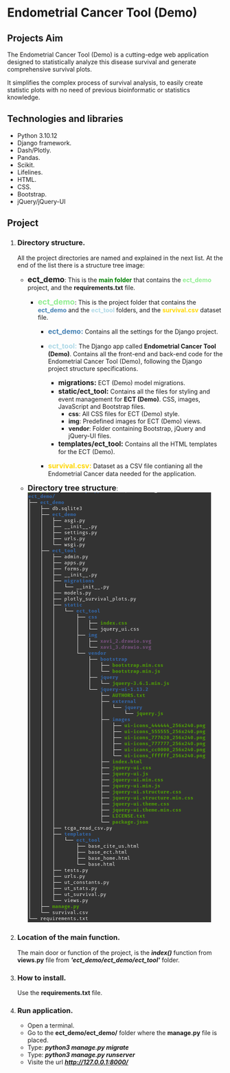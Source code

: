 # Endometrial Cancer Tool (Demo)
## Projects Aim

The Endometrial Cancer Tool (Demo) is a cutting-edge web application designed to statistically analyze this disease survival and generate comprehensive survival plots.

It simplifies the complex process of survival analysis, to easily create statistic plots with no need of previous bioinformatic or statistics knowledge.

## Technologies and libraries

- Python 3.10.12
- Django framework.
- Dash/Plotly.
- Pandas.
- Scikit.
- Lifelines.
- HTML.
- CSS.
- Bootstrap.
- jQuery/jQuery-UI

## Project

1. ### Directory structure.
	All the project directories are named and explained in the next list. At the end of the list there is a structure tree image:
	- **<font size=4>ect_demo</font>**: This is the <span style="color: green;">**main folder**</span> that contains the <span style='color: lightgreen;'>**ect_demo**</span> project, and the **requirements.txt** file.

		- **<font size=4><span style='color: lightgreen;'>ect_demo</span></font>**: This is the project folder that contains the <span style='color: steelblue;'>**ect_demo**</span> and the <span style='color: lightblue;'>**ect_tool**</span> folders, and the <span style='color: gold;'>**survival.csv**</span> dataset file.

			- **<font size=3><span style='color: steelblue;'>**ect_demo:**</span></font>** Contains all the settings for the Django project.
			- **<font size=3><span style='color: lightblue;'>**ect_tool:**</span></font>** The Django app called **Endometrial Cancer Tool (Demo)**. Contains all the front-end and back-end code for the Endometrial Cancer Tool (Demo), following the Django project structure specifications.

				- **<font size=3>migrations:</font>** ECT (Demo) model migrations.
				- **<font size=3>static/ect_tool:</font>** Contains all the files for styling and event management for **ECT (Demo)**. CSS, images, JavaScript and Bootstrap files.
					- **css**: All CSS files for ECT (Demo) style.
					- **img**: Predefined images for ECT (Demo) views.
					- **vendor**: Folder containing Bootstrap, jQuery and jQuery-UI files.
				- **<font size=3>templates/ect_tool:</font>** Contains all the HTML templates for the ECT (Demo).
			- **<font size=3><span style='color: gold;'>**survival.csv:**</span></font>** Dataset as a CSV file contianing all the Endometrial Cancer data needed for the application.
			
		
	- <font size=4>**Directory tree structure**</font>:
 	 	![Directory structure](https://github.com/P4kD3v/ect_demo/blob/main/ect_demo%20tree.png?raw=true)

2. ### Location of the main function.
      The main door or function of the project, is the ***ìndex()*** function from **views.py** file from ***'ect_demo/ect_demo/ect_tool'*** folder. 

3. ### How to install.
      Use the **requirements.txt** file.

4. ### Run application.
	- Open a terminal.
	- Go to the **ect_demo/ect_demo/** folder where the **manage.py** file is placed.
    - Type: ***python3 manage.py migrate***
    - Type: ***python3 manage.py runserver***
    - Visite the url ***http://127.0.0.1:8000/***

